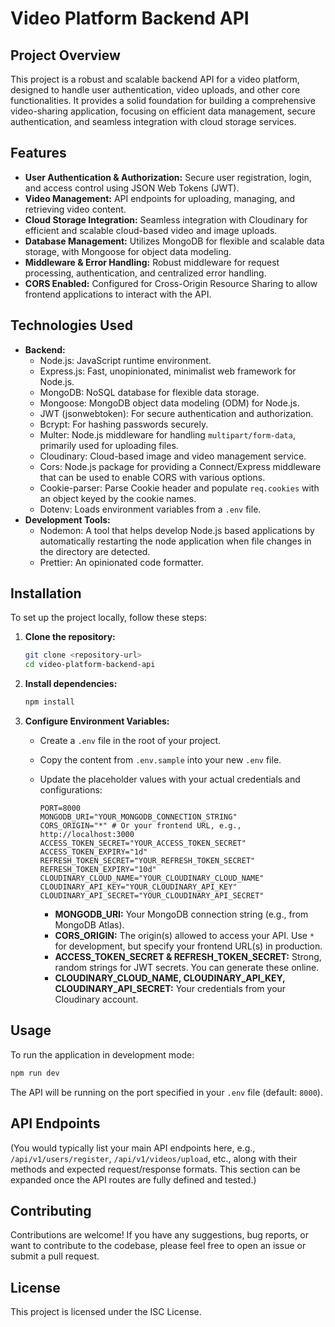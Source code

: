 # Video Platform Backend API

## Project Overview

This project is a robust and scalable backend API for a video platform, designed to handle user authentication, video uploads, and other core functionalities. It provides a solid foundation for building a comprehensive video-sharing application, focusing on efficient data management, secure authentication, and seamless integration with cloud storage services.

## Features

- **User Authentication & Authorization:** Secure user registration, login, and access control using JSON Web Tokens (JWT).
- **Video Management:** API endpoints for uploading, managing, and retrieving video content.
- **Cloud Storage Integration:** Seamless integration with Cloudinary for efficient and scalable cloud-based video and image uploads.
- **Database Management:** Utilizes MongoDB for flexible and scalable data storage, with Mongoose for object data modeling.
- **Middleware & Error Handling:** Robust middleware for request processing, authentication, and centralized error handling.
- **CORS Enabled:** Configured for Cross-Origin Resource Sharing to allow frontend applications to interact with the API.

## Technologies Used

- **Backend:**
  - Node.js: JavaScript runtime environment.
  - Express.js: Fast, unopinionated, minimalist web framework for Node.js.
  - MongoDB: NoSQL database for flexible data storage.
  - Mongoose: MongoDB object data modeling (ODM) for Node.js.
  - JWT (jsonwebtoken): For secure authentication and authorization.
  - Bcrypt: For hashing passwords securely.
  - Multer: Node.js middleware for handling `multipart/form-data`, primarily used for uploading files.
  - Cloudinary: Cloud-based image and video management service.
  - Cors: Node.js package for providing a Connect/Express middleware that can be used to enable CORS with various options.
  - Cookie-parser: Parse Cookie header and populate `req.cookies` with an object keyed by the cookie names.
  - Dotenv: Loads environment variables from a `.env` file.
- **Development Tools:**
  - Nodemon: A tool that helps develop Node.js based applications by automatically restarting the node application when file changes in the directory are detected.
  - Prettier: An opinionated code formatter.

## Installation

To set up the project locally, follow these steps:

1.  **Clone the repository:**

    ```bash
    git clone <repository-url>
    cd video-platform-backend-api
    ```

2.  **Install dependencies:**

    ```bash
    npm install
    ```

3.  **Configure Environment Variables:**

    - Create a `.env` file in the root of your project.
    - Copy the content from `.env.sample` into your new `.env` file.
    - Update the placeholder values with your actual credentials and configurations:

      ```
      PORT=8000
      MONGODB_URI="YOUR_MONGODB_CONNECTION_STRING"
      CORS_ORIGIN="*" # Or your frontend URL, e.g., http://localhost:3000
      ACCESS_TOKEN_SECRET="YOUR_ACCESS_TOKEN_SECRET"
      ACCESS_TOKEN_EXPIRY="1d"
      REFRESH_TOKEN_SECRET="YOUR_REFRESH_TOKEN_SECRET"
      REFRESH_TOKEN_EXPIRY="10d"
      CLOUDINARY_CLOUD_NAME="YOUR_CLOUDINARY_CLOUD_NAME"
      CLOUDINARY_API_KEY="YOUR_CLOUDINARY_API_KEY"
      CLOUDINARY_API_SECRET="YOUR_CLOUDINARY_API_SECRET"
      ```

      - **MONGODB_URI:** Your MongoDB connection string (e.g., from MongoDB Atlas).
      - **CORS_ORIGIN:** The origin(s) allowed to access your API. Use `*` for development, but specify your frontend URL(s) in production.
      - **ACCESS_TOKEN_SECRET & REFRESH_TOKEN_SECRET:** Strong, random strings for JWT secrets. You can generate these online.
      - **CLOUDINARY_CLOUD_NAME, CLOUDINARY_API_KEY, CLOUDINARY_API_SECRET:** Your credentials from your Cloudinary account.

## Usage

To run the application in development mode:

```bash
npm run dev
```

The API will be running on the port specified in your `.env` file (default: `8000`).

## API Endpoints

(You would typically list your main API endpoints here, e.g., `/api/v1/users/register`, `/api/v1/videos/upload`, etc., along with their methods and expected request/response formats. This section can be expanded once the API routes are fully defined and tested.)

## Contributing

Contributions are welcome! If you have any suggestions, bug reports, or want to contribute to the codebase, please feel free to open an issue or submit a pull request.

## License

This project is licensed under the ISC License.
